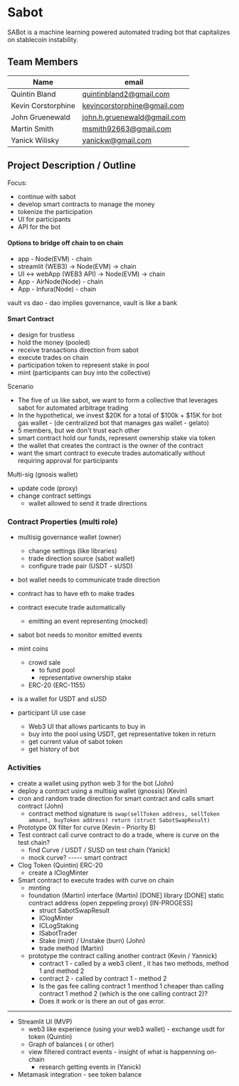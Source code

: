 # Sabot
SABot is a machine learning powered automated trading bot that capitalizes on stablecoin instability.

## Team Members

| Name                 | email                       | 
|----------------------|-----------------------------|
| Quintin Bland        | quintinbland2@gmail.com     |
| Kevin Corstorphine   | kevincorstorphine@gmail.com |
| John Gruenewald      | john.h.gruenewald@gmail.com |
| Martin Smith         | msmith92663@gmail.com       |
| Yanick Wilisky       | yanickw@gmail.com           |

## Project Description / Outline

Focus:

* continue with sabot
* develop smart contracts to manage the money
* tokenize the participation
* UI for participants
* API for the bot


#### Options to bridge off chain to on chain

* app - Node(EVM) - chain
* streamlit (WEB3) -> Node(EVM) -> chain
* UI <-> webApp (WEB3 API) -> Node(EVM) -> chain
* App - AirNode(Node) - chain
* App - Infura(Node) - chain

vault vs dao - dao implies governance, vault is like a bank

#### Smart Contract

* design for trustless
* hold the money (pooled)
* receive transactions direction from sabot
* execute trades on chain
* participation token to represent stake in pool
* mint (participants can buy into the collective)

Scenario
* The five of us like sabot, we want to form a collective that leverages sabot for automated arbitrage trading
* In the hypothetical, we invest $20K for a total of $100k + $15K for bot gas wallet - (de centralized bot that manages gas wallet - gelato)
* 5 members, but we don't trust each other
* smart contract hold our funds, represent ownership stake via token
* the wallet that creates the contract is the owner of the contract
* want the smart contract to execute trades automatically without requiring approval for participants

Multi-sig (gnosis wallet)
* update code (proxy)
* change contract settings
    * wallet allowed to send it trade directions

### Contract Properties  (multi role)

* multisig governance wallet (owner)
    * change settings (like libraries)
    * trade direction source (sabot wallet)
    * configure trade pair (USDT - sUSD)
* bot wallet needs to communicate trade direction 
* contract has to have eth to make trades
* contract execute trade automatically 
    * emitting an event representing (mocked)
* sabot bot needs to monitor emitted events
* mint coins
    * crowd sale
       * to fund pool
       * representative ownership stake
    * ERC-20 (ERC-1155)
* is a wallet for USDT and sUSD

* participant UI use case
   * Web3 UI that allows particants to buy in
   * buy into the pool using USDT, get representative token in return
   * get current value of sabot token
   * get history of bot



### Activities

* create a wallet using python web 3 for the bot (John)
* deploy a contract using a multisig wallet (gnossis) (Kevin)
* cron and random trade direction for smart contract and calls smart contract (John)
    * contract method signature is `swap(sellToken address, sellToken amount, buyToken address) return (struct SabotSwapResult)`
* Prototype 0X filter for curve (Kevin - Priority B)
* Test contract call curve contract to do a trade, where is curve on the test chain?
    * find Curve / USDT / SUSD on test chain (Yanick)
    * mock curve?
----- smart contract    
* Clog Token (Quintin)  ERC-20
    * create a IClogMinter
* Smart contract to execute trades with curve on chain
   * minting
   * foundation (Martin)
      interface  (Martin) [DONE]
      library  [DONE]
      static contract address
      (open zeppeling proxy) [IN-PROGESS]
     * struct SabotSwapResult
     * IClogMinter
     * ICLogStaking
     * ISabotTrader
     * Stake (mint) / Unstake (burn)  (John)
     * trade method  (Martin)
   * prototype the contract calling another contract (Kevin / Yannick)
       * contract 1 - called by a web3 client   , it has two methods, method 1 and method 2
       * contract 2 - called by contract 1 - method 2
       * Is the gas fee calling contract 1 menthod 1 cheaper than calling contract 1 method 2 (which is the one calling contract 2)?
       * Does it work or is there an out of gas error.
------ 
* Streamlit UI (MVP)
    * web3 like experience (using your web3 wallet) - exchange usdt for token (Quintin)
    * Graph of balances ( or other)
    * view filtered contract events - insight of what is happenning on-chain
        * research getting events in (Yanick)
* Metamask integration - see token balance